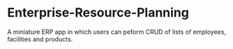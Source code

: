 # Enterprise-Resource-Planning
A miniature ERP app in which users can peform CRUD of lists of employees, facilities and products.
